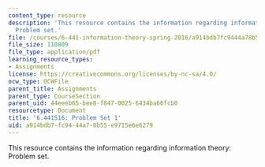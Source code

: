 ```yaml
---
content_type: resource
description: 'This resource contains the information regarding information theory:
  Problem set.'
file: /courses/6-441-information-theory-spring-2016/a914bdb7fc9444a78b55e9715e6e6279_MIT6_441S16_problem_set1.pdf
file_size: 110809
file_type: application/pdf
learning_resource_types:
- Assignments
license: https://creativecommons.org/licenses/by-nc-sa/4.0/
ocw_type: OCWFile
parent_title: Assignments
parent_type: CourseSection
parent_uid: 44eeeb65-bee8-f847-0025-6434ba60fcb0
resourcetype: Document
title: '6.441S16: Problem Set 1'
uid: a914bdb7-fc94-44a7-8b55-e9715e6e6279
---
```

This resource contains the information regarding information theory: Problem set.